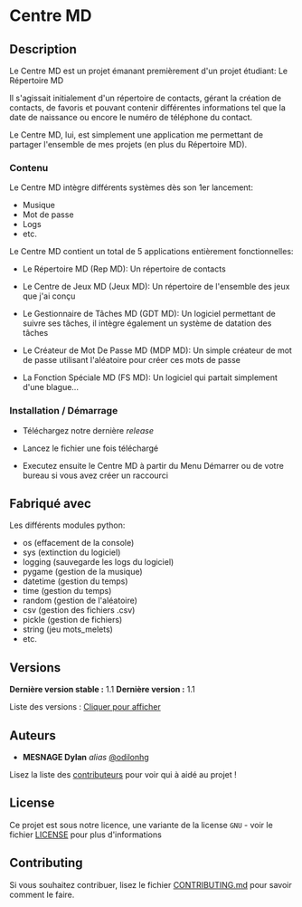 # Centre MD

## Description

Le Centre MD est un projet émanant premièrement d'un projet étudiant:
Le Répertoire MD

Il s'agissait initialement d'un répertoire de contacts,
gérant la création de contacts, de favoris et pouvant contenir
différentes informations tel que la date de naissance ou encore
le numéro de téléphone du contact.

Le Centre MD, lui, est simplement une application me permettant
de partager l'ensemble de mes projets (en plus du Répertoire MD).

### Contenu

Le Centre MD intègre différents systèmes
dès son 1er lancement:

* Musique
* Mot de passe
* Logs
* etc.

Le Centre MD contient un total de
5 applications entièrement fonctionnelles:

- Le Répertoire MD (Rep MD):
	Un répertoire de contacts

- Le Centre de Jeux MD (Jeux MD):
	Un répertoire de l'ensemble
	des jeux que j'ai conçu

- Le Gestionnaire de Tâches MD (GDT MD):
	Un logiciel permettant de suivre
	ses tâches, il intègre également
	un système de datation des tâches

- Le Créateur de Mot De Passe MD (MDP MD):
	Un simple créateur de mot de passe
	utilisant l'aléatoire pour créer
	ces mots de passe

- La Fonction Spéciale MD (FS MD):
	Un logiciel qui partait simplement
	d'une blague...

### Installation / Démarrage

- Téléchargez notre dernière _release_

- Lancez le fichier une fois téléchargé

- Executez ensuite le Centre MD à partir
  du Menu Démarrer ou de votre bureau
  si vous avez créer un raccourci

## Fabriqué avec

Les différents modules python:

* os (effacement de la console)
* sys (extinction du logiciel)
* logging (sauvegarde les logs du logiciel)
* pygame (gestion de la musique)
* datetime (gestion du temps)
* time (gestion du temps)
* random (gestion de l'aléatoire)
* csv (gestion des fichiers .csv)
* pickle (gestion de fichiers)
* string (jeu mots_melets)
* etc.

## Versions

**Dernière version stable :** 1.1
**Dernière version :** 1.1

Liste des versions : [Cliquer pour afficher](https://github.com/odilonhg/Centre-MD/tags)

## Auteurs

* **MESNAGE Dylan** _alias_ [@odilonhg](https://github.com/odilonhg)

Lisez la liste des [contributeurs](https://github.com/odilonhg/Centre-MD/contributors) pour voir qui à aidé au projet !

## License

Ce projet est sous notre licence, une variante de la license ``GNU`` - voir le fichier [LICENSE](LICENSE) pour plus d'informations

## Contributing

Si vous souhaitez contribuer, lisez le fichier [CONTRIBUTING.md](CONTRIBUTING.md) pour savoir comment le faire.
